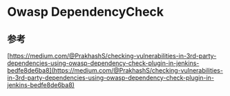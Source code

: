 # Owasp DependencyCheck

## 参考
[https://medium.com/@PrakhashS/checking-vulnerabilities-in-3rd-party-dependencies-using-owasp-dependency-check-plugin-in-jenkins-bedfe8de6ba8](https://medium.com/@PrakhashS/checking-vulnerabilities-in-3rd-party-dependencies-using-owasp-dependency-check-plugin-in-jenkins-bedfe8de6ba8)